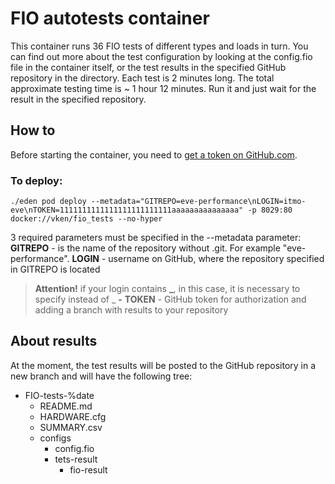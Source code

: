 # FIO autotests container

This container runs 36 FIO tests of different types and loads in turn. You can find out more about the test configuration by looking at the config.fio file in the container itself, or the test results in the specified GitHub repository in the directory. Each test is 2 minutes long. The total approximate testing time is ~ 1 hour 12 minutes. Run it and just wait for the result in the specified repository.

## How to

Before starting the container, you need to [get a token on GitHub.com](https://docs.github.com/en/free-pro-team@latest/github/authenticating-to-github/creating-a-personal-access-token). 

### To deploy:
```
./eden pod deploy --metadata="GITREPO=eve-performance\nLOGIN=itmo-eve\nTOKEN=1111111111111111111111111aaaaaaaaaaaaaaa" -p 8029:80 docker://vken/fio_tests --no-hyper
```

3 required parameters must be specified in the --metadata parameter:
**GITREPO** - is the name of the repository without .git. For example "eve-performance".
**LOGIN** - username on GitHub, where the repository specified in GITREPO is located
> **Attention!** if your login contains **_**, in this case, it is necessary to specify instead of _ **-**
**TOKEN** - GitHub token for authorization and adding a branch with results to your repository

## About results

At the moment, the test results will be posted to the GitHub repository in a new branch and will have the following tree:

- FIO-tests-%date 
    - README.md
    - HARDWARE.cfg
    - SUMMARY.csv   
    - configs
        - config.fio  
        - tets-result
            - fio-result



